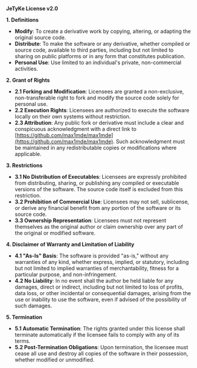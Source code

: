 **JeTyKe License v2.0**

**1. Definitions**
   - **Modify**: To create a derivative work by copying, altering, or adapting the original source code.
   - **Distribute**: To make the software or any derivative, whether compiled or source code, available to third parties, including but not limited to sharing on public platforms or in any form that constitutes publication.
   - **Personal Use**: Use limited to an individual's private, non-commercial activities.

**2. Grant of Rights**
   - **2.1 Forking and Modification**: Licensees are granted a non-exclusive, non-transferable right to fork and modify the source code solely for personal use.
   - **2.2 Execution Rights**: Licensees are authorized to execute the software locally on their own systems without restriction.
   - **2.3 Attribution**: Any public fork or derivative must include a clear and conspicuous acknowledgment with a direct link to [https://github.com/max1mde/max1mde](https://github.com/max1mde/max1mde). Such acknowledgment must be maintained in any redistributable copies or modifications where applicable.

**3. Restrictions**
   - **3.1 No Distribution of Executables**: Licensees are expressly prohibited from distributing, sharing, or publishing any compiled or executable versions of the software. The source code itself is excluded from this restriction.
   - **3.2 Prohibition of Commercial Use**: Licensees may not sell, sublicense, or derive any financial benefit from any portion of the software or its source code.
   - **3.3 Ownership Representation**: Licensees must not represent themselves as the original author or claim ownership over any part of the original or modified software.

**4. Disclaimer of Warranty and Limitation of Liability**
   - **4.1 "As-Is" Basis**: The software is provided "as-is," without any warranties of any kind, whether express, implied, or statutory, including but not limited to implied warranties of merchantability, fitness for a particular purpose, and non-infringement.
   - **4.2 No Liability**: In no event shall the author be held liable for any damages, direct or indirect, including but not limited to loss of profits, data loss, or other incidental or consequential damages, arising from the use or inability to use the software, even if advised of the possibility of such damages.

**5. Termination**
   - **5.1 Automatic Termination**: The rights granted under this license shall terminate automatically if the licensee fails to comply with any of its terms.
   - **5.2 Post-Termination Obligations**: Upon termination, the licensee must cease all use and destroy all copies of the software in their possession, whether modified or unmodified.
